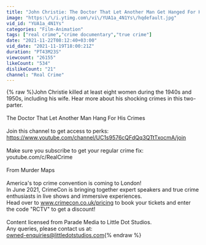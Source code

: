 ```yaml
---
title: "John Christie: The Doctor That Let Another Man Get Hanged For His Crimes | Murder Maps | Real Crime"
image: "https:\/\/i.ytimg.com\/vi\/YUA1a_4N1Ys\/hqdefault.jpg"
vid_id: "YUA1a_4N1Ys"
categories: "Film-Animation"
tags: ["real crime","crime documentary","true crime"]
date: "2021-11-22T08:12:40+03:00"
vid_date: "2021-11-19T18:00:21Z"
duration: "PT43M23S"
viewcount: "26155"
likeCount: "534"
dislikeCount: "21"
channel: "Real Crime"
---
```

{% raw %}John Christie killed at least eight women during the 1940s and 1950s, including his wife. Hear more about his shocking crimes in this two-parter.<br /><br />The Doctor That Let Another Man Hang For His Crimes<br /><br />Join this channel to get access to perks:<br /><a rel="nofollow" target="blank" href="https://www.youtube.com/channel/UC1s9576cQFdQq3QTtTxocmA/join">https://www.youtube.com/channel/UC1s9576cQFdQq3QTtTxocmA/join</a><br /><br />Make sure you subscribe to get your regular crime fix: youtube.com/c/RealCrime<br /><br />From Murder Maps<br /><br />America's top crime convention is coming to London! <br />In June 2021, CrimeCon is bringing together expert speakers and true crime enthusiasts in live shows and immersive experiences. <br />Head over to www.crimecon.co.uk/pricing to book your tickets and enter the code &quot;RCTV&quot; to get a discount!<br /><br />Content licensed from Parade Media to Little Dot Studios.<br />Any queries, please contact us at: <br />owned-enquiries@littledotstudios.com{% endraw %}
